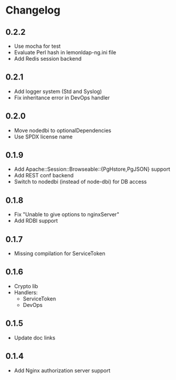Changelog
=========

## 0.2.2
 * Use mocha for test
 * Evaluate Perl hash in lemonldap-ng.ini file
 * Add Redis session backend

## 0.2.1
 * Add logger system (Std and Syslog)
 * Fix inheritance error in DevOps handler

## 0.2.0
 * Move nodedbi to optionalDependencies
 * Use SPDX license name

## 0.1.9
 * Add Apache::Session::Browseable::{PgHstore,PgJSON} support
 * Add REST conf backend
 * Switch to nodedbi (instead of node-dbi) for DB access

## 0.1.8
 * Fix "Unable to give options to nginxServer"
 * Add RDBI support

## 0.1.7
 * Missing compilation for ServiceToken

## 0.1.6
 * Crypto lib
 * Handlers:
   - ServiceToken
   - DevOps

## 0.1.5
 * Update doc links

## 0.1.4

 * Add Nginx authorization server support
